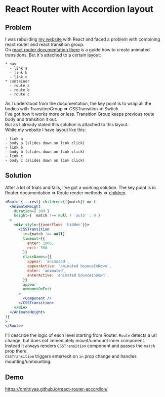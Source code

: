 # React Router with Accordion layout
## Problem
I was rebuilding [my website](https://dmitriyaa.github.io) with React and faced a problem with combining react router and react transition group.<br>
On [react router documentation there](https://reacttraining.com/react-router/web/example/animated-transitions) is a guide how to create animated transitions. But it's attached to a certain layout:
```
* nav
  - link a
  - link b
  - link c
* container
  - route a
  - route b
  - route c
```
As I understood from the documentation, the key point is to wrap all the bodies with TransitionGroup => CSSTransition => Swtich.<br>
I've got how it works more or less. Transition Group keeps previous route body and transition it out.<br>
But as I already stated this solution is attached to this layout.<br>
While my website I have layout like this:
```
- link a
- body a (slides down on link click)
- link b
- body b (slides down on link click)
- link c
- body c (slides down on link click)
```
## Solution
After a lot of trials and fails, I've got a working solution. The key point is in Router documentation => Route render methods => [children](https://reacttraining.com/react-router/web/api/Route/children-func).
```jsx
<Route {...rest} children={({match}) => (
  <AnimateHeight
    duration={ 300 }
    height={  match !== null ? 'auto' : 0 }
  >
    <div style={{overflow: 'hidden'}}>
      <CSSTransition
        in={match !== null}
        timeout={{
          enter: 1000,
          exit: 300
        }}
        classNames={{
          appear: 'animated',
          appearActive: 'animated bounceInDown',
          enter: 'animated',
          enterActive: 'animated bounceInDown',
        }}
        appear
        unmountOnExit
      >
        <Component />
      </CSSTransition>
    </div>
  </AnimateHeight>
)}
>
</Route>
```
I'll describe the logic of each level starting from Router.
```Route``` detects a url change, but does not immediately mount/unmount inner component.
Instead it always renders ```CSSTransition``` component and passes the ```match``` prop there.<br>
```CSSTransition``` triggers enter/exit on ```in``` prop change and handles mounting/unmounting.

## Demo
https://dmitriyaa.github.io/react-router-accordion/
